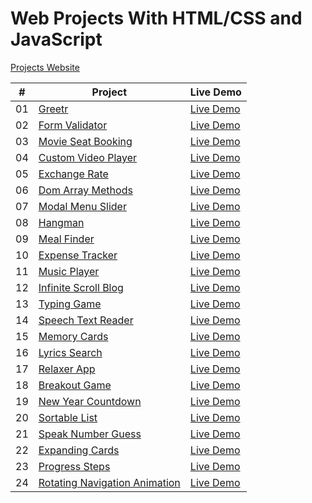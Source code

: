 # Web Projects With HTML/CSS and JavaScript

[Projects Website](https://nasiriqbaluk.github.io/js-projects)

|  #  | Project                                                                                                         | Live Demo                                                                       |
| :-: | --------------------------------------------------------------------------------------------------------------- | ------------------------------------------------------------------------------- |
| 01  | [Greetr](https://github.com/NasirIqbalUK/js-projects/tree/master/greetr)                                        | [Live Demo](https://nasiriqbaluk.github.io/js-projects/greetr/)                 |
| 02  | [Form Validator](https://github.com/NasirIqbalUK/js-projects/tree/master/form-validator)                        | [Live Demo](https://nasiriqbaluk.github.io/js-projects/form-validator/)         |
| 03  | [Movie Seat Booking](https://github.com/NasirIqbalUK/js-projects/tree/master/movie-seat-booking/)               | [Live Demo](https://nasiriqbaluk.github.io/js-projects/movie-seat-booking/)     |
| 04  | [Custom Video Player](https://github.com/NasirIqbalUK/js-projects/tree/master/custom-video-player)              | [Live Demo](https://nasiriqbaluk.github.io/js-projects/custom-video-player/)    |
| 05  | [Exchange Rate](https://github.com/NasirIqbalUK/js-projects/tree/master/exchange-rate)                          | [Live Demo](https://nasiriqbaluk.github.io/js-projects/exchange-rate/)          |
| 06  | [Dom Array Methods](https://github.com/NasirIqbalUK/js-projects/tree/master/dom-array-methods)                  | [Live Demo](https://nasiriqbaluk.github.io/js-projects/dom-array-methods/)      |
| 07  | [Modal Menu Slider](https://github.com/NasirIqbalUK/js-projects/tree/master/modal-menu-slider)                  | [Live Demo](https://nasiriqbaluk.github.io/js-projects/modal-menu-slider/)      |
| 08  | [Hangman](https://github.com/NasirIqbalUK/js-projects/tree/master/hangman)                                      | [Live Demo](https://nasiriqbaluk.github.io/js-projects/hangman/)                |
| 09  | [Meal Finder](https://github.com/NasirIqbalUK/js-projects/tree/master/meal-finder)                              | [Live Demo](https://nasiriqbaluk.github.io/js-projects/meal-finder/)            |
| 10  | [Expense Tracker](https://github.com/NasirIqbalUK/js-projects/tree/master/expense-tracker)                      | [Live Demo](https://nasiriqbaluk.github.io/js-projects/expense-tracker/)        |
| 11  | [Music Player](https://github.com/NasirIqbalUK/js-projects/tree/master/music-player)                            | [Live Demo](https://nasiriqbaluk.github.io/js-projects/music-player/)           |
| 12  | [Infinite Scroll Blog](https://github.com/NasirIqbalUK/js-projects/tree/master/infinite-scroll-blog)            | [Live Demo](https://nasiriqbaluk.github.io/js-projects/infinite-scroll-blog/)   |
| 13  | [Typing Game](https://github.com/NasirIqbalUK/js-projects/tree/master/typing-game)                              | [Live Demo](https://nasiriqbaluk.github.io/js-projects/typing-game/)            |
| 14  | [Speech Text Reader](https://github.com/NasirIqbalUK/js-projects/tree/master/speech-text-reader)                | [Live Demo](https://nasiriqbaluk.github.io/js-projects/speech-text-reader/)     |
| 15  | [Memory Cards](https://github.com/NasirIqbalUK/js-projects/tree/master/memory-cards)                            | [Live Demo](https://nasiriqbaluk.github.io/js-projects/memory-cards/)           |
| 16  | [Lyrics Search](https://github.com/NasirIqbalUK/js-projects/tree/master/lyrics-search)                          | [Live Demo](https://nasiriqbaluk.github.io/js-projects/lyrics-search/)          |
| 17  | [Relaxer App](https://github.com/NasirIqbalUK/js-projects/tree/master/relaxer-app)                              | [Live Demo](https://nasiriqbaluk.github.io/js-projects/relaxer-app/)            |
| 18  | [Breakout Game](https://github.com/NasirIqbalUK/js-projects/tree/master/breakout-game)                          | [Live Demo](https://nasiriqbaluk.github.io/js-projects/breakout-game/)          |
| 19  | [New Year Countdown](https://github.com/NasirIqbalUK/js-projects/tree/master/new-year-countdown)                | [Live Demo](https://nasiriqbaluk.github.io/js-projects/new-year-countdown/)     |
| 20  | [Sortable List](https://github.com/NasirIqbalUK/js-projects/tree/master/sortable-list)                          | [Live Demo](https://nasiriqbaluk.github.io/js-projects/sortable-list/)          |
| 21  | [Speak Number Guess](https://github.com/NasirIqbalUK/js-projects/tree/master/speak-number-guess)                | [Live Demo](https://nasiriqbaluk.github.io/js-projects/speak-number-guess/)     |
| 22  | [Expanding Cards](https://github.com/NasirIqbalUK/js-projects/tree/master/expanding-cards)                      | [Live Demo](https://nasiriqbaluk.github.io/js-projects/expanding-cards/)        |
| 23  | [Progress Steps](https://github.com/NasirIqbalUK/js-projects/tree/master/progress-steps)                        | [Live Demo](https://nasiriqbaluk.github.io/js-projects/progress-steps/)         |
| 24  | [Rotating Navigation Animation](https://github.com/NasirIqbalUK/js-projects/tree/master/rotating-nav-animation) | [Live Demo](https://nasiriqbaluk.github.io/js-projects/rotating-nav-animation/) |
